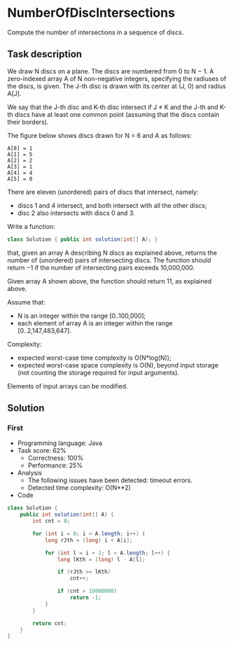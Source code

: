 # NumberOfDiscIntersections

Compute the number of intersections in a sequence of discs.

## Task description

We draw N discs on a plane. The discs are numbered from 0 to N − 1. A zero-indexed array A of N non-negative integers, specifying the radiuses of the discs, is given. The J-th disc is drawn with its center at (J, 0) and radius A[J].

We say that the J-th disc and K-th disc intersect if J ≠ K and the J-th and K-th discs have at least one common point (assuming that the discs contain their borders).

The figure below shows discs drawn for N = 6 and A as follows:

    A[0] = 1
    A[1] = 5
    A[2] = 2
    A[3] = 1
    A[4] = 4
    A[5] = 0

There are eleven (unordered) pairs of discs that intersect, namely:

* discs 1 and 4 intersect, and both intersect with all the other discs;
* disc 2 also intersects with discs 0 and 3.

Write a function:

```java
class Solution { public int solution(int[] A); }
```

that, given an array A describing N discs as explained above, returns the number of (unordered) pairs of intersecting discs. The function should return −1 if the number of intersecting pairs exceeds 10,000,000.

Given array A shown above, the function should return 11, as explained above.

Assume that:

* N is an integer within the range [0..100,000];
* each element of array A is an integer within the range [0..2,147,483,647].

Complexity:

* expected worst-case time complexity is O(N*log(N));
* expected worst-case space complexity is O(N), beyond input storage (not counting the storage required for input arguments).

Elements of input arrays can be modified.

## Solution

### First

* Programming language: Java
* Task score: 62%
  - Correctness: 100%
  - Performance: 25%
* Analysis
  - The following issues have been detected: timeout errors.
  - Detected time complexity: O(N**2)
* Code

```java
class Solution {
    public int solution(int[] A) {
        int cnt = 0;

        for (int i = 0; i < A.length; i++) {
            long rJth = (long) i + A[i];

            for (int l = i + 1; l < A.length; l++) {
                long lKth = (long) l - A[l];

                if (rJth >= lKth)
                    cnt++;

                if (cnt > 10000000)
                    return -1;
            }
        }

        return cnt;
    }
}
```

